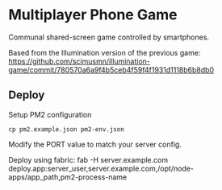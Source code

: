 # Multiplayer Phone Game
Communal shared-screen game controlled by smartphones. 

Based from the Illumination version of the previous game:
https://github.com/scimusmn/illumination-game/commit/780570a6a9f4b5ceb4f59f4f1931d1118b6b8db0

## Deploy
Setup PM2 configuration

    cp pm2.example.json pm2-env.json

Modify the PORT value to match your server config.

Deploy using fabric:
    fab -H server.example.com deploy.app:server_user,server.example.com,/opt/node-apps/app_path,pm2-process-name

